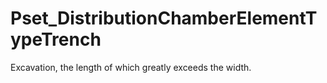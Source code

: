 # Pset_DistributionChamberElementTypeTrench

Excavation, the length of which greatly exceeds the width.
<!-- end of short definition -->

